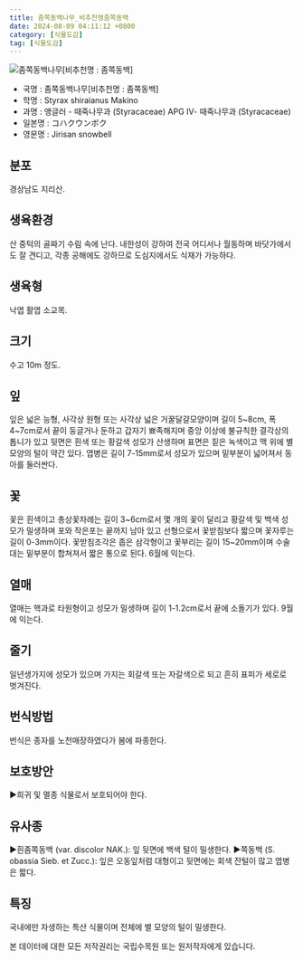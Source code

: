 ```yaml
---
title: 좀쪽동백나무_비추천명좀쪽동백
date: 2024-08-09 04:11:12 +0800
category: [식물도감]
tag: [식물도감]
---
```




![좀쪽동백나무[비추천명 : 좀쪽동백]](/fileUpload/plants/basic/Styracaceae/Styrax/16721/2_th2.JPG)
- 국명 : 좀쪽동백나무[비추천명 : 좀쪽동백]
- 학명 : Styrax shiraianus Makino
- 과명 : 앵글러 - 때죽나무과 (Styracaceae) APG Ⅳ- 때죽나무과 (Styracaceae)
- 일본명 : コハクウンボク
- 영문명 : Jirisan snowbell


## 분포
경상남도 지리산.
## 생육환경
산 중턱의 골짜기 수림 속에 난다. 내한성이 강하여 전국 어디서나 월동하며 바닷가에서도 잘 견디고, 각종 공해에도 강하므로 도심지에서도 식재가 가능하다.
## 생육형
낙엽 활엽 소교목.
## 크기
수고 10m 정도.
## 잎
잎은 넓은 능형, 사각상 원형 또는 사각상 넓은 거꿀달걀모양이며 길이 5~8cm, 폭 4~7cm로서 끝이 둥글거나 둔하고 갑자기 뾰족해지며 중앙 이상에 불규칙한 결각상의 톱니가 있고 뒷면은 흰색 또는 황갈색 성모가 산생하며 표면은 짙은 녹색이고 맥 위에 별 모양의 털이 약간 있다. 엽병은 길이 7-15mm로서 성모가 있으며 밑부분이 넓어져서 동아를 둘러싼다.
## 꽃
꽃은 흰색이고 총상꽃차례는 길이 3~6cm로서 몇 개의 꽃이 달리고 황갈색 및 백색 성모가 밀생하며 포와 작은포는 끝까지 남아 있고 선형으로서 꽃받침보다 짧으며 꽃자루는 길이 0-3mm이다. 꽃받침조각은 좁은 삼각형이고 꽃부리는 길이 15~20mm이며 수술대는 밑부분이 합쳐져서 짧은 통으로 된다. 6월에 익는다. 
## 열매
열매는 핵과로 타원형이고 성모가 밀생하며 길이 1-1.2cm로서 끝에 소돌기가 있다. 9월에 익는다. 
## 줄기
일년생가지에 성모가 있으며 가지는 회갈색 또는 자갈색으로 되고 흔히 표피가 세로로 벗겨진다.
## 번식방법
번식은 종자를 노천매장하였다가 봄에 파종한다.
## 보호방안
▶희귀 및 멸종 식물로서 보호되어야 한다.
## 유사종
▶흰좀쪽동백 (var. discolor NAK.): 잎 뒷면에 백색 털이 밀생한다.▶쪽동백 (S. obassia Sieb. et Zucc.): 잎은 오동잎처럼 대형이고 뒷면에는 회색 잔털이 많고 엽병은 짧다.
## 특징
국내에만 자생하는 특산 식물이며 전체에 별 모양의 털이 밀생한다.






본 데이터에 대한 모든 저작권리는 국립수목원 또는 원저작자에게 있습니다.
